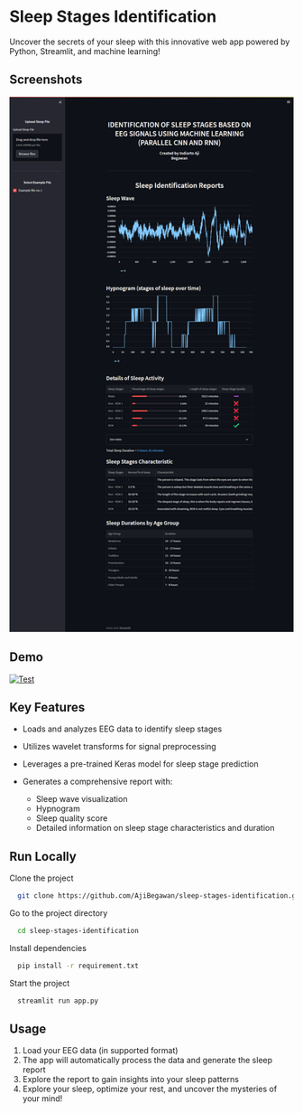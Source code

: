 
# Sleep Stages Identification

Uncover the secrets of your sleep with this innovative web app powered by Python, Streamlit, and machine learning!

## Screenshots

![Sleep Stages Identification Website](https://github.com/AjiBegawan/sleep-stages-identification/blob/main/images/website-page.png)


## Demo

[![Test](https://img.shields.io/website?url=https%3A%2F%2Fsleep-stages-identification.streamlit.app%2F&logo=streamlit&label=Sleep%20Stages%20Identification
)](https://katherineoelsner.com/)

## Key Features

- Loads and analyzes EEG data to identify sleep stages
- Utilizes wavelet transforms for signal preprocessing
- Leverages a pre-trained Keras model for sleep stage prediction
- Generates a comprehensive report with:

    - Sleep wave visualization
    - Hypnogram
    - Sleep quality score
    - Detailed information on sleep stage characteristics and duration

## Run Locally

Clone the project

```bash
  git clone https://github.com/AjiBegawan/sleep-stages-identification.git
```

Go to the project directory

```bash
  cd sleep-stages-identification
```

Install dependencies

```bash
  pip install -r requirement.txt
```

Start the project

```bash
  streamlit run app.py
```


## Usage

1. Load your EEG data (in supported format)
2. The app will automatically process the data and generate the sleep report
3. Explore the report to gain insights into your sleep patterns
4. Explore your sleep, optimize your rest, and uncover the mysteries of your mind!
